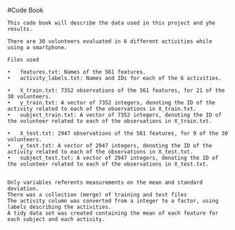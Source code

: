 #Code Book
	
	This code book will describe the data used in this project and yhe results.
	
	There are 30 volunteers evaluated in 6 different activities while using a smartphone.
	
	Files used
	
	•	features.txt: Names of the 561 features.
	•	activity_labels.txt: Names and IDs for each of the 6 activities.
	
	•	X_train.txt: 7352 observations of the 561 features, for 21 of the 30 volunteers.
	•	y_train.txt: A vector of 7352 integers, denoting the ID of the activity related to each of the observations in X_train.txt.
	•	subject_train.txt: A vector of 7352 integers, denoting the ID of the volunteer related to each of the observations in X_train.txt.
	
	•	X_test.txt: 2947 observations of the 561 features, for 9 of the 30 volunteers.
	•	y_test.txt: A vector of 2947 integers, denoting the ID of the activity related to each of the observations in X_test.txt.
	•	subject_test.txt: A vector of 2947 integers, denoting the ID of the volunteer related to each of the observations in X_test.txt.
	
	
	Only variables referents measurements on the mean and standard deviation.
	There was a collection (merge) of training and test files
	The activity column was converted from a integer to a factor, using labels describing the activities.
	A tidy data set was created containing the mean of each feature for each subject and each activity.
